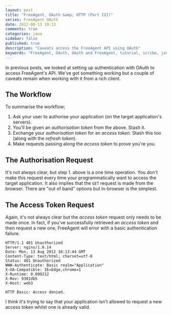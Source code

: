 ```yaml
---
layout: post
title: "FreeAgent, OAuth &amp; HTTP (Part III)"
series: FreeAgent OAuth
date: 2012-08-13 19:13
comments: true
categories: java
sidebar: false
published: true
description: "Caveats access the FreeAgent API using OAuth"
keywords: "FreeAgent, OAuth, OAuth and FreeAgent, tutorial, scribe, java, google oauth"
---
```


In previous posts, we looked at setting up authentication with OAuth to access FreeAgent's API. We've got something working but a couple of caveats remain when working with it from a rich client.

<!-- more -->

## The Workflow

To summarise the workflow;

 1. Ask your user to authorise your application (on the target application's servers).
 1. You'll be given an _authorisation token_ from the above. Stash it.
 1. Exchange your _authorisation token_ for an _access token_. Stash this too (along with the _refresh token_).
 1. Make requests passing along the _access token_ to prove you're you.


## The Authorisation Request

It's not always clear, but step 1. above is a one time operation. You don't make this request every time your programmatically want to access the target application. It also implies that the `GET` request is made from the browser. There are "out of band" options but in-browser is the simplest.


## The Access Token Request

Again, it's not always clear but the _access token_ request only needs to be made once. In fact, if you've successfully retrieved an _access token_ and then request a new one, FreeAgent will error with a basic authentication failure.

    HTTP/1.1 401 Unauthorized
    Server: nginx/1.0.14
    Date: Mon, 13 Aug 2012 18:13:44 GMT
    Content-Type: text/html; charset=utf-8
    Status: 401 Unauthorized
    WWW-Authenticate: Basic realm="Application"
    X-UA-Compatible: IE=Edge,chrome=1
    X-Runtime: 0.099212
    X-Rev: 9301db5
    X-Host: web3

    HTTP Basic: Access denied.

I think it's trying to say that your application isn't allowed to request a new access token whilst one is already valid.

